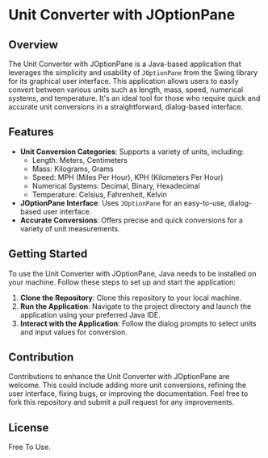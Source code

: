 # Unit Converter with JOptionPane

## Overview
The Unit Converter with JOptionPane is a Java-based application that leverages the simplicity and usability of `JOptionPane` from the Swing library for its graphical user interface. This application allows users to easily convert between various units such as length, mass, speed, numerical systems, and temperature. It's an ideal tool for those who require quick and accurate unit conversions in a straightforward, dialog-based interface.

## Features
- **Unit Conversion Categories**: Supports a variety of units, including:
  - Length: Meters, Centimeters
  - Mass: Kilograms, Grams
  - Speed: MPH (Miles Per Hour), KPH (Kilometers Per Hour)
  - Numerical Systems: Decimal, Binary, Hexadecimal
  - Temperature: Celsius, Fahrenheit, Kelvin
- **JOptionPane Interface**: Uses `JOptionPane` for an easy-to-use, dialog-based user interface.
- **Accurate Conversions**: Offers precise and quick conversions for a variety of unit measurements.

## Getting Started
To use the Unit Converter with JOptionPane, Java needs to be installed on your machine. Follow these steps to set up and start the application:

1. **Clone the Repository**: Clone this repository to your local machine.
2. **Run the Application**: Navigate to the project directory and launch the application using your preferred Java IDE.
3. **Interact with the Application**: Follow the dialog prompts to select units and input values for conversion.

## Contribution
Contributions to enhance the Unit Converter with JOptionPane are welcome. This could include adding more unit conversions, refining the user interface, fixing bugs, or improving the documentation. Feel free to fork this repository and submit a pull request for any improvements.

## License
Free To Use.
